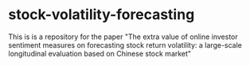 # stock-volatility-forecasting
This is is a repository for the paper "The extra value of online investor sentiment measures on forecasting stock return volatility: a large-scale longitudinal evaluation based on Chinese stock market"
